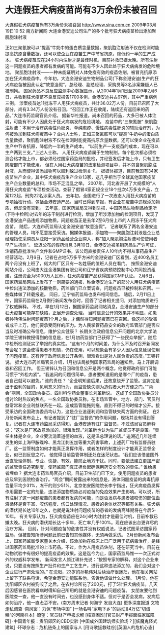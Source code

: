 # 大连假狂犬病疫苗尚有3万余份未被召回

大连假狂犬病疫苗尚有3万余份未被召回
http://www.sina.com.cn  2009年03月19日10:52   南方新闻网
大连金港安迪公司生产的多个批号狂犬病疫苗检出添加聚肌胞注射液

正如三聚氰胺可以“提高”牛奶中的蛋白质含量数据，聚肌胞注射液不仅在检测时能提高抗原含量数据，还可以使企业在疫苗生产中节省抗原，降低约一半的生产成本。
狂犬病疫苗应在24小时内注射才是最佳时机，目前补救已嫌太晚。所有注射这一问题疫苗的患者都有发病的可能。可能有不少人因此处于狂犬病病发的危险境地。
聚肌胞注射液——一种未能证明对人体免疫有效的疫苗佐剂，被冒充抗原添加在狂犬病疫苗中。今年初，大连金港安迪生物制品公司(下称金港安迪)生产的狂犬病疫苗被因此认定“故意造假”，总经理、副总经理、采购员等3名涉案嫌疑人已被刑拘。
国家药品不良反应监测中心数据显示，从2004年1月1日至2009年2月6日，共收到狂犬疫苗不良反应报告1700多例，金港安迪共占97例，其中严重病例三例。
涉案疫苗达11批冻干人用狂犬病疫苗，共计36.02万人份。目前已召回了大部分，尚有3.34万人份没有召回。“召回工作正在收尾，陆续还有返回来的药品。”大连市药监局官员介绍。
据新华社报道，尚未召回的药品，大多已被人体注射，可能有不少人因此处于狂犬病病发的危险境地。
疫苗中的“三聚氰胺”
聚肌胞注射液：本用于治疗病毒性角膜炎、单纯疱疹、慢性病毒性肝炎的辅助治疗剂，为何被添加到狂犬病疫苗中？业内人士称，正如三聚氰胺可以“提高”牛奶中的蛋白质含量数据，聚肌胞注射液不仅在检测时能提高抗原含量数据，还可以使企业在疫苗生产中节省抗原，降低约一半的生产成本。
“以前生产一支疫苗的成本，现在可以生产两到三支。”上述人士称。
人用狂犬病疫苗属于生物制剂，每个批次都必须检测合格才能上市，都必须经过国家药监局的批检，并经签发后才能上市，只有卫生防疫部门才能使用。
但在人用狂犬病疫苗的法定检测项目中，并不包含聚肌胞注射液，从而使得该添加物可以顺利躲过检测关卡。
据媒体报道，目前我国有34家疫苗生产企业，其中狂犬病疫苗生产企业13家，这几乎相当于全球其他国家疫苗生产企业数量的总和，市场不乏混乱之举。
2007年，河北省开展了大规模的“人用狂犬病疫苗”专项检查活动。查获了假冒4家正规企业18个批次4万多支产品，立案122起，刑拘22名涉案人员。
去年初，全国进行了一次液态人用狂犬病疫苗的专项抽检行动，包括金港安迪产品。当时已得到举报，有企业在疫苗中违规添加物质，但却没有查到。
去年底，国家药监局又得到举报，中国药品生物制品检定所(下称中检所)对去年的冻干制剂进行检测，增加了所涉添加物的检测项目，发现了金港安迪产品违规添加物质。问题疫苗正是去年2至6月份上市的人用冻干狂犬病疫苗。
随后，大连市药监局认定金港安迪“故意造假”。
记者联系了两名金港安迪的管理人员，均不愿意接受采访。据媒体报道，添加物——聚肌胞注射液是企业总经理指使采购员从沈阳一家药品经营企业购入，称“加入聚肌胞注射液可使使用者早产生抗体”。
延迟公布的假药消息
3月10日，金港安迪被吊销药品生产许可证，注销药品批准生产文件和GMP证书，该公司直接责任人10年内不得从事药品生产经营活动。2月6日，记者在占地5万多平方米的金港安迪厂区看到，近400名员工两个月没有上班了，偌大的厂区只有一名姓唐的值班人员在看门。
按照金港安迪网站介绍，公司由大连金港集团有限公司和辽宁省疾病预防控制中心共同投资组建，注册资金为5000万人民币，狂犬病疫苗产品获得国家GMP认证。
2月6日，国家药监局网站上发布了一则简要的通报，称金港安迪生产的部分人用狂犬病疫苗中检出违法添加的核酸物质，药监部门已立案调查，问题疫苗已被控制和召回。一些媒体做了转载报道。
同日，辽宁省药监局也发布相同信息。
随后，2月11日上午，国家药监局在2月例行新闻发布会时，回答了记者相关提问，对添加物质进行了权威解释。
不过，早在1月12日，据国家药监局网站消息，金港安迪生产的部分狂犬疫苗可能存在缺陷，正展开调查处理。
当时信息公开的效果并不明显，如患者孙艳伟注射问题疫苗1个月之后，才偶然得知问题疫苗已在召回。像这样的受害者成千上万，他们要承受同样的压力。为人民掌管药品安全的政府监管部门是否应当及时准确公布信息，维护公众健康？
长期关注政府信息公开问题的北京大学法学院王锡锌教授得到的信息是，在1月初药监部门已获得了“一些民众举报”，随后中检所检测证实了举报的真实性。“这有1个月的时间差，为什么不及时召开新闻发布会呢？这会使得患者不知情，仍在使用，可以想象会有多少人因为信息延误使用了问题疫苗。这有悖于政府信息公开条例，很难看出是对人民负责的态度。”王锡锌说。
据大连市药监局官员介绍，1月初该局接到国家药监局的通知后，马上开展调查和召回工作。
但王锡锌认为召回和信息公开是两个概念，他觉得政府部门可能习惯于“外松内紧”。“我追问的问题很简单，患者要知道用的是哪个厂的疫苗，患者自己就可以避免。”
谁的责任？
“企业明知道后果，还故意绕开了监管。这肯定是出于盈利的目的，见利忘义的行为，而监管缺失则为造假者大开方便之门。”“两会”期间，全国政协委员、四川科伦药业董事长刘革新说。
这成了全国政协委员分组讨论时热议的焦点，一名全国政协委员称，在市场监管中，地方、部门、官员利益常常和企业利益联系在一起。造成监管能拖则拖，直到不得已的时候才公开。接受采访的全国政协委员均认为，这是企业追逐利润和监管缺失两方面的例证。
在2月份新闻发布会上，有记者提到了“驻厂监督员”的作用问题，现场并没有得到答复。记者在大连市药监局采访得知，金港安迪有驻厂监督员，不过该局官员解释说：“这次是厂家故意添加的，很难发现。”刘革新也认为驻厂监督员不是良策。“责任主体是企业，企业要流淌着道德的血液，这是温总理说的话。”
追溯近几年连续发生的如上海甲胺碟呤、黑龙江刺五加等重大药害事故，上述药厂均有监督员驻厂。这一监管制度如何才能真正发挥作用，或者怎样的制度设计才能真正监督企业，似已到反思之时。
他觉得目前监管体制还处在迷茫状态。“我们应该借鉴国外垂直管理体制，专业、快捷、有效，能防止地方干扰。同时，要依法建立更加严密的监管责任追究制度，使药监部门真正担负起确保用药安全有效的责任。”
谁给患者埋单？
据大连市药监局官员介绍，目前卫生部门已下文，使用问题疫苗的患者应及早到医院检查治疗。“两会”期间披露出来的信息是，液体问题疫苗的病毒抗原含量平均少31%，冻干的则少51%。北京佑安医院院长李宁指出，狂犬病疫苗发挥作用需要一定的剂量，违法添加物质势必对疫苗的免疫效果产生影响。可以说，所有注射了这一问题疫苗的患者都有发病的可能，而是否发病与患者被咬伤的部位血液循环是否丰富、咬伤程度、伤口处理情况、患者的身体状况等都有关系。狂犬病的潜伏期长达10年之久，也就是说注射问题疫苗的患者的发病高峰期将在今后5-10年。
有关专家认为，狂犬病疫苗应在24小时内注射才是最佳时机，目前补救已嫌太晚。狂犬病的潜伏期长达十多年，死亡率几乎100%。现在应该出台更详尽的治疗方案。
目前，针对问题疫苗的危害性并没有权威说法，记者试图采访国家药监局，但被告知所涉问题此前已告知其他媒体，无须再做采访。
2月份新闻发布会上，国家药监局专家董关木介绍，该添加物在临床上已广泛用于抗病毒治疗，是经过国家药监局批准的上市药品。不过，作为人用疫苗佐剂，还在研究当中。目前在动物试验中有很好的提高疫苗的效果。这是迄今为止，国家药监局惟一一次正式对外的权威科学发布。
新闻发言人颜江瑛补充说：“按照专家的解释，对这个企业来说，只要没有按照生产批件和生产工艺生产，进行这种违法添加的，我们会对这个企业进行严肃处理的。”
在沈阳，23岁的孙艳伟对后续治疗很迷茫，他在相关网站上留下了联系电话，希望金港安迪能联系他，告诉他该做什么处理。
1月份，他在沈阳郊区农村被狗咬了之后，在农村诊所花了200元，打了5针狂犬病疫苗。几天后因感冒在医院看病时得知自己所用的就是金港安迪的问题疫苗。
女朋友要他到医院查一查，他一直没有时间去，也没感到身体不适。但对于是否会发病，发病后如何治疗，他一直忐忑不安。(南方周末记者 何海宁 发自大连)
更多深度报道
文物走私调查
·南风窗：力保“市场中国”
[一场名叫“家电下乡”的运动][4万亿“切蛋糕”的河南样本]
·瞭望：官员财产申报求解
[核查困难][官员财产申报面临家属障碍]
·中国青年报：贵阳郊区的CBD实验
[中国成外国建筑师实验场？][妖魔鬼怪式建筑]
·环球杂志：危机链条上的国家与人
[用诗歌拯救硅谷][英国人的危机心态]

